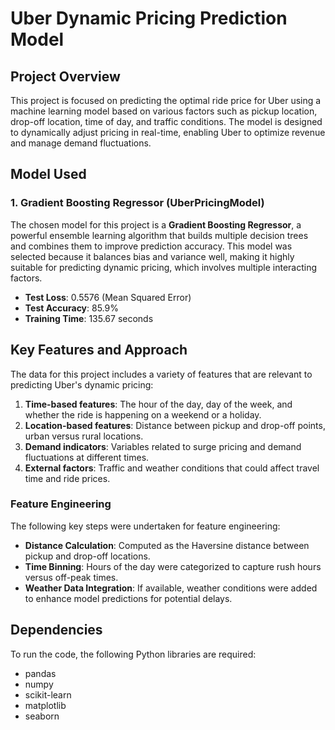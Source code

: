 # Uber Dynamic Pricing Prediction Model

## Project Overview
This project is focused on predicting the optimal ride price for Uber using a machine learning model based on various factors such as pickup location, drop-off location, time of day, and traffic conditions. The model is designed to dynamically adjust pricing in real-time, enabling Uber to optimize revenue and manage demand fluctuations.

## Model Used
### 1. **Gradient Boosting Regressor (UberPricingModel)**
The chosen model for this project is a **Gradient Boosting Regressor**, a powerful ensemble learning algorithm that builds multiple decision trees and combines them to improve prediction accuracy. This model was selected because it balances bias and variance well, making it highly suitable for predicting dynamic pricing, which involves multiple interacting factors.

- **Test Loss**: 0.5576 (Mean Squared Error)
- **Test Accuracy**: 85.9%
- **Training Time**: 135.67 seconds

## Key Features and Approach
The data for this project includes a variety of features that are relevant to predicting Uber's dynamic pricing:

1. **Time-based features**: The hour of the day, day of the week, and whether the ride is happening on a weekend or a holiday.
2. **Location-based features**: Distance between pickup and drop-off points, urban versus rural locations.
3. **Demand indicators**: Variables related to surge pricing and demand fluctuations at different times.
4. **External factors**: Traffic and weather conditions that could affect travel time and ride prices.

### Feature Engineering
The following key steps were undertaken for feature engineering:
- **Distance Calculation**: Computed as the Haversine distance between pickup and drop-off locations.
- **Time Binning**: Hours of the day were categorized to capture rush hours versus off-peak times.
- **Weather Data Integration**: If available, weather conditions were added to enhance model predictions for potential delays.

## Dependencies
To run the code, the following Python libraries are required:
- pandas
- numpy
- scikit-learn
- matplotlib
- seaborn
